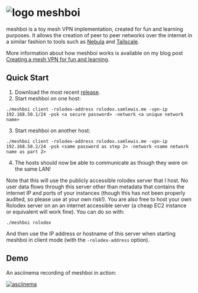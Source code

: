 # ![logo](https://user-images.githubusercontent.com/3880246/124463187-dd916d00-ddd5-11eb-8e0a-923629365637.png) meshboi 

meshboi is a toy mesh VPN implementation, created for fun and learning purposes. It allows the creation of peer to peer networks over the internet in a similar fashion to tools such as [Nebula](https://github.com/slackhq/nebula) and [Tailscale](https://tailscale.com/).

More information about how meshboi works is available on my blog post [Creating a mesh VPN for fun and learning](https://samlewis.me).

## Quick Start

1. Download the most recent [release](https://github.com/samvrlewis/meshboi/releases).
2. Start meshboi on one host:

```
./meshboi client -rolodex-address rolodex.samlewis.me -vpn-ip 192.168.50.1/24 -psk <a secure password> -network <a unique network name>
```

3. Start meshboi on another host:

```
./meshboi client -rolodex-address rolodex.samlewis.me -vpn-ip 192.168.50.2/24 -psk <same password as step 2> -network <same network name as part 2>
```

4. The hosts should now be able to communicate as though they were on the same LAN!

Note that this will use the publicly accessible rolodex server that I host. No user data flows through this server other than metadata that contains the internet IP and ports of your instances (though this has not been properly audited, so please use at your own risk!). You are also free to host your own Rolodex server on an an internet accessible server (a cheap EC2 instance or equivalent will work fine). You can do so with:

```
./meshboi rolodex
```

And then use the IP address or hostname of this server when starting meshboi in client mode (with the `-rolodex-address` option).

## Demo

An asciinema recording of meshboi in action:

[![asciinema](https://user-images.githubusercontent.com/3880246/124463198-e124f400-ddd5-11eb-94e9-23de8797137f.png)](https://asciinema.org/a/Cux2gxc8VusS0QbL3tkmWLFb4)